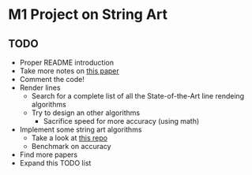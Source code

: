 
# M1 Project on String Art

## TODO

- Proper README introduction
- Take more notes on [this paper](https://www.dmg.tuwien.ac.at/geom/ig/publications/stringart/stringart.pdf)
- Comment the code!
- Render lines
  - Search for a complete list of all the State-of-the-Art line rendeing algorithms
  - Try to design an other algorithms
    - Sacrifice speed for more accuracy (using math)
- Implement some string art algorithms
  - Take a look at [this repo](https://github.com/danielvarga/string-art)
  - Benchmark on accuracy
- Find more papers
- Expand this TODO list
